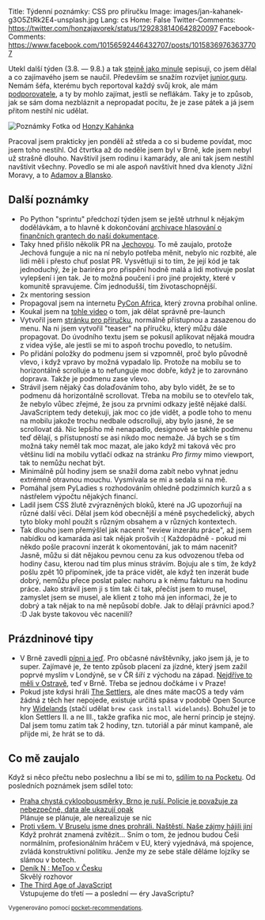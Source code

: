 Title: Týdenní poznámky: CSS pro příručku
Image: images/jan-kahanek-g3O5ZtRk2E4-unsplash.jpg
Lang: cs
Home: False
Twitter-Comments: https://twitter.com/honzajavorek/status/1292838140642820097
Facebook-Comments: https://www.facebook.com/10156592446432707/posts/10158369763637707


Utekl další týden (3.8. — 9.8.) a tak [stejně jako minule]({filename}2020-08-07_tydenni-poznamky-dovolenkovani-pripravy-prirucky.md) sepisuji, co jsem dělal a co zajímavého jsem se naučil. Především se snažím rozvíjet [junior.guru](https://junior.guru/). Nemám šéfa, kterému bych reportoval každý svůj krok, ale mám [podporovatele](https://junior.guru/donate/), a ty by mohlo zajímat, jestli se neflákám. Taky je to způsob, jak se sám doma nezbláznit a nepropadat pocitu, že je zase pátek a já jsem přitom nestihl nic udělat.

![Poznámky]({static}/images/jan-kahanek-g3O5ZtRk2E4-unsplash.jpg)
Fotka od [Honzy Kahánka](https://unsplash.com/@honza_kahanek)


Pracoval jsem prakticky jen pondělí až středa a co si budeme povídat, moc jsem toho nestihl. Od čtvrtka až do neděle jsem byl v Brně, kde jsem nebyl už strašně dlouho. Navštívil jsem rodinu i kamarády, ale ani tak jsem nestihl navštívit všechny. Povedlo se mi ale aspoň navštívit hned dva klenoty Jižní Moravy, a to [Adamov a Blansko](https://www.idnes.cz/brno/zpravy/pruvodce-to-je-brno-stanislav-biler.A170405_2317327_brno-zpravy_krut/foto/KRU6a610a_Vstiek.JPG).


## Další poznámky

- Po Python "sprintu" předchozí týden jsem se ještě utrhnul k nějakým dodělávkám, a to hlavně k dokončování [archivace hlasování o finančních grantech do naší dokumentace](https://github.com/pyvec/docs.pyvec.org/pull/146).
- Taky hned přišlo několik PR na [Jechovou](https://github.com/pyvec/jechova/). To mě zaujalo, protože Jechová funguje a nic na ní nebylo potřeba měnit, nebylo nic rozbité, ale lidi měli i přesto chuť poslat PR. Vysvětluji si to tím, že její kód je tak jednoduchý, že je bariréra pro přispění hodně malá a lidi motivuje poslat vylepšení i jen tak. Je to možná poučení i pro jiné projekty, které v komunitě spravujeme. Čím jednodušší, tím životaschopnější.
- 2x mentoring session
- Propagoval jsem na internetu [PyCon Africa](https://africa.pycon.org/), který zrovna probíhal online.
- Koukal jsem na [tohle video](https://twitter.com/goodmarketinghq/status/1281592433931948033?s=12) o tom, jak dělat správně pre-launch
- Vytvořil jsem [stránku pro příručku](https://junior.guru/candidate-handbook/), normálně přístupnou a zasazenou do menu. Na ni jsem vytvořil "teaser" na příručku, který můžu dále propagovat. Do úvodního textu jsem se pokusil aplikovat nějaká moudra z videa výše, ale jestli se mi to aspoň trochu povedlo, to netuším.
- Po přidání položky do podmenu jsem si vzpomněl, proč bylo původně vlevo, i když vpravo by možná vypadalo líp. Protože na mobilu se to horizontálně scrolluje a to nefunguje moc dobře, když je to zarovnáno doprava. Takže je podmenu zase vlevo.
- Strávil jsem nějaký čas dolaďováním toho, aby bylo vidět, že se to podmenu dá horizontálně scrollovat. Třeba na mobilu se to otevřelo tak, že nebylo vůbec zřejmé, že jsou za prvními odkazy ještě nějaké další. JavaScriptem tedy detekuji, jak moc co jde vidět, a podle toho to menu na mobilu jakože trochu nedbale odscrolluji, aby bylo jasné, že se scrollovat dá. Nic lepšího mě nenapadlo, designově se takhle podmenu teď dělají, s přístupností se asi nikdo moc nemaže. Já bych se s tím možná taky neměl tak moc mazat, ale jako když mi taková věc pro většinu lidí na mobilu vytlačí odkaz na stránku _Pro firmy_ mimo viewport, tak to nemůžu nechat být.
- Minimálně půl hodiny jsem se snažil doma zabít nebo vyhnat jednu extrémně otravnou mouchu. Vysmívala se mi a sedala si na mě.
- Pomáhal jsem PyLadies s rozhodováním ohledně podzimních kurzů a s nástřelem výpočtu nějakých financí.
- Ladil jsem CSS žlutě zvýrazněných bloků, které na JG upozorňují na různé další věci. Dělal jsem kód obecnější a méně psychedelický, abych tyto bloky mohl použít s různým obsahem a v různých kontextech.
- Tak dlouho jsem přemýšlel jak nacenit "review inzerátu práce", až jsem nabídku od kamaráda asi tak nějak prošvih :( Každopádně - pokud mi někdo pošle pracovní inzerát k okomentování, jak to mám nacenit? Jasně, můžu si dát nějakou pevnou cenu za kus odvozenou třeba od hodiny času, kterou nad tím plus minus strávím. Bojuju ale s tím, že když pošlu zpět 10 připomínek, jde ta práce vidět, ale když ten inzerát bude dobrý, nemůžu přece poslat palec nahoru a k němu fakturu na hodinu práce. Jako strávil jsem ji s tím tak či tak, přečíst jsem to musel, zamyslet jsem se musel, ale klient z toho má jen informaci, že je to dobrý a tak nějak to na mě nepůsobí dobře. Jak to dělají právníci apod.? :D Jak byste takovou věc nacenili?


## Prázdninové tipy

- V Brně zavedli [pípni a jeď](https://pipniajed.cz/). Pro občasné návštěvníky, jako jsem já, je to super. Zajímavé je, že tento způsob placení za jízdné, který jsem zažil poprvé myslím v Londýně, se v ČR šíří z východu na západ. [Nejdříve to měli v Ostravě](https://www.lupa.cz/clanky/daniel-morys-dopravniho-podniku-ostrava-stavime-mhd-rizenou-pomoci-dat/), teď v Brně. Třeba se jednou dočkáme i v Praze!
- Pokud jste kdysi hráli [The Settlers](https://en.wikipedia.org/wiki/The_Settlers), ale dnes máte macOS a tedy vám žádná z těch her nepojede, existuje určitá spása v podobě Open Source hry [Widelands](https://www.widelands.org/) (stačí udělat `brew cask install widelands`). Bohužel je to klon Settlers II. a ne III., takže grafika nic moc, ale herní princip je stejný. Dal jsem tomu zatím tak 2 hodiny, tzn. tutoriál a pár minut kampaně, ale přijde mi, že hrát se to dá.


## Co mě zaujalo

Když si něco přečtu nebo poslechnu a líbí se mi to, [sdílím to na Pocketu](https://getpocket.com/@honzajavorek). Od posledních poznámek jsem sdílel toto:

- [Praha chystá cykloobousměrky, Brno je ruší. Policie je považuje za nebezpečné, data ale ukazují opak](https://t.co/k0ICbaUfsx?ssr=true)<br>Plánuje se plánuje, ale nerealizuje se nic
- [Proti všem. V Bruselu jsme dnes prohráli. Naštěstí. Naše zájmy hájili jiní](https://nazory.aktualne.cz/proti-vsem-v-bruselu-jsme-dnes-prohrali-nastesti-nase-zajmy/r~11aa3ea2cb4711eaa7deac1f6b220ee8/)<br>Když prohrát znamená zvítězit… Sním o tom, že jednou budou Češi normálním, profesionálním hráčem v EU, který vyjednává, má spojence, zvládá konstruktivní politiku. Jenže my ze sebe stále děláme lojzíky se slámou v botech.
- [Deník N : MeToo v Česku](https://t.co/cMgqw9pObf?ssr=true)<br>Skvělý rozhovor
- [The Third Age of JavaScript](https://www.swyx.io/writing/js-third-age/)<br>Vstupujeme do třetí — a poslední — éry JavaScriptu?

<small>Vygenerováno pomocí <a href="https://pypi.org/project/pocket-recommendations/">pocket-recommendations</a>.</small>
